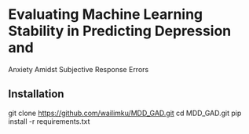 # Evaluating Machine Learning Stability in Predicting Depression and
Anxiety Amidst Subjective Response Errors

## Installation

git clone https://github.com/wailimku/MDD_GAD.git
cd MDD_GAD.git
pip install -r requirements.txt
